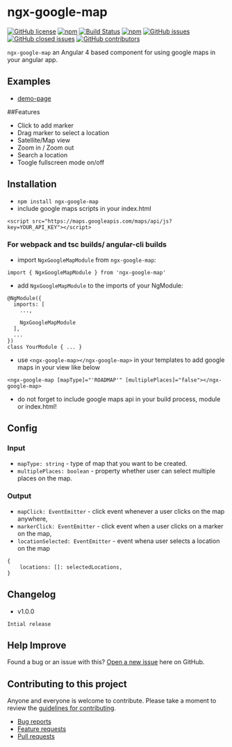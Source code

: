 # ngx-google-map

[![GitHub license](https://img.shields.io/github/license/manishjanky/ngx-google-map.svg)](https://github.com/me-and/mdf/blob/master/LICENSE)
[![npm](https://img.shields.io/npm/v/ngx-google-map.svg)]()
[![Build Status](https://travis-ci.org/manishjanky/ngx-google-map.svg?branch=master)](https://travis-ci.org/manishjanky/ngx-google-map)
[![npm](https://img.shields.io/npm/dt/ngx-google-map.svg)]()
[![GitHub issues](https://img.shields.io/github/issues/manishjanky/ngx-google-map.svg)]()
[![GitHub closed issues](https://img.shields.io/github/issues-closed/manishjanky/ngx-google-map.svg)]()
[![GitHub contributors](https://img.shields.io/github/contributors/manishjanky/ngx-google-map.svg)]()

`ngx-google-map` an Angular 4 based component for using google maps in your angular app.

## Examples

* [demo-page](https://manishjanky.github.io/ngx-google-map-demo/)

##Features

* Click to add marker
* Drag marker to select a location
* Satellite/Map view
* Zoom in / Zoom out
* Search a location
* Toogle fullscreen mode on/off

## Installation

* `npm install ngx-google-map`
* include google maps scripts in your index.html 

`````
<script src="https://maps.googleapis.com/maps/api/js?key=YOUR_API_KEY"></script>
`````

### For webpack and tsc builds/ angular-cli builds

* import `NgxGoogleMapModule` from `ngx-google-map`:

```
import { NgxGoogleMapModule } from 'ngx-google-map'
```

* add `NgxGoogleMapModule` to the imports of your NgModule:

```
@NgModule({
  imports: [
    ...,

    NgxGoogleMapModule
  ],
  ...
})
class YourModule { ... }
```

* use `<ngx-google-map></ngx-google-map>` in your templates to add google maps in your view like below

```
<ngx-google-map [mapType]="'ROADMAP'" [multiplePlaces]="false"></ngx-google-map>
```

* do not forget to include google maps api in your build process, module or index.html!

## Config

### Input

* `mapType: string` - type of map that you want to be created.
* `multiplePlaces: boolean` - property whether user can select multiple places on the map.

### Output

* `mapClick: EventEmitter` - click event whenever a user clicks on the map anywhere,
* `markerClick: EventEmitter` - click event when a user clicks on a marker on the map,
* `locationSelected: EventEmitter` - event whena user selects a location on the map

```
{
    locations: []: selectedLocations,
}
```

## Changelog
* v1.0.0
````
Intial release
````

## Help Improve

Found a bug or an issue with this? [Open a new issue](https://github.com/manishjanky/ngx-google-map/issues) here on GitHub.

## Contributing to this project

Anyone and everyone is welcome to contribute. Please take a moment to
review the [guidelines for contributing](CONTRIBUTING.md).

* [Bug reports](CONTRIBUTING.md#bugs)
* [Feature requests](CONTRIBUTING.md#features)
* [Pull requests](CONTRIBUTING.md#pull-requests)
